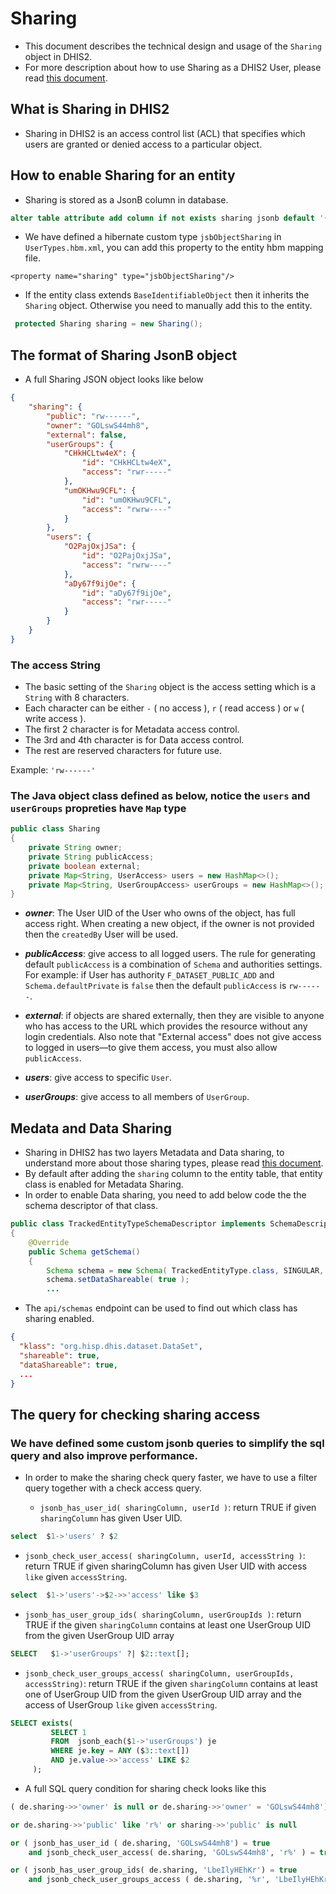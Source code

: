 # Sharing

- This document describes the  technical design and usage of the `Sharing` object in DHIS2.
- For more description about how to use Sharing as a DHIS2 User, please read [this document](https://docs.dhis2.org/en/use/user-guides/dhis-core-version-238/configuring-the-system/about-sharing-of-objects.html).

## What is Sharing in DHIS2
- Sharing in DHIS2 is an access control list (ACL) that specifies which users are granted or denied access to a particular object.

## How to enable Sharing for an entity
- Sharing is stored as a JsonB column in database.

```sql
alter table attribute add column if not exists sharing jsonb default '{}'::jsonb;
```

- We have defined a hibernate custom type `jsbObjectSharing` in `UserTypes.hbm.xml`, you can add this property to the entity hbm mapping file.

```
<property name="sharing" type="jsbObjectSharing"/>
```
- If the entity class extends `BaseIdentifiableObject` then it inherits the `Sharing` object. Otherwise you need to manually add this to the entity.

```java
 protected Sharing sharing = new Sharing();
```

## The format of Sharing JsonB object
- A full Sharing JSON object looks like below

```json
{
    "sharing": {
        "public": "rw------",
        "owner": "GOLswS44mh8",
        "external": false,
        "userGroups": {
            "CHkHCLtw4eX": {
                "id": "CHkHCLtw4eX",
                "access": "rwr-----"
            },
            "umOKHwu9CFL": {
                "id": "umOKHwu9CFL",
                "access": "rwrw----"
            }
        },
        "users": {
            "O2PajOxjJSa": {
                "id": "O2PajOxjJSa",
                "access": "rwrw----"
            },
            "aDy67f9ijOe": {
                "id": "aDy67f9ijOe",
                "access": "rwr-----"
            }
        }
    }
}
```

### The access String
- The basic setting of the `Sharing` object is the access setting which is a `String` with 8 characters.
- Each character can be either `-` ( no access ), `r` ( read access ) or `w` ( write access ).
- The first 2 character is for Metadata access control.
- The 3rd and 4th character is for Data access control.
- The rest are reserved characters for future use.

Example: `'rw------'`

### The Java object class defined as below, notice the `users` and `userGroups` propreties have `Map` type

```java
public class Sharing
{
    private String owner;
    private String publicAccess;
    private boolean external;
    private Map<String, UserAccess> users = new HashMap<>();
    private Map<String, UserGroupAccess> userGroups = new HashMap<>();
}
```
- ***owner***: The User UID of the User who owns of the object, has full access right. When creating a new object, if the owner is not provided then the `createdBy` User will be used.

- ***publicAccess***: give access to all logged users. The rule for generating default `publicAccess` is a combination of `Schema` and authorities settings. For example: if User has authority `F_DATASET_PUBLIC_ADD` and `Schema.defaultPrivate` is `false` then the default `publicAccess` is `rw------`.

- ***external***: if objects are shared externally, then they are visible to anyone who has access to the URL which provides the resource without any login credentials. Also note that "External access" does not give access to logged in users—to give them access, you must also allow `publicAccess`.

- ***users***: give access to specific `User`.

- ***userGroups***: give access to all members of `UserGroup`.

## Medata and Data Sharing
- Sharing in DHIS2 has two layers Metadata and Data sharing, to understand more about those sharing types, please read [this document](https://docs.dhis2.org/en/use/user-guides/dhis-core-version-238/configuring-the-system/about-sharing-of-objects.html).
- By default after adding the `sharing` column to the entity table, that entity class is enabled for Metadata Sharing.
- In order to enable Data sharing, you need to add below code the the schema descriptor of that class.
```java
public class TrackedEntityTypeSchemaDescriptor implements SchemaDescriptor
{
    @Override
    public Schema getSchema()
    {
        Schema schema = new Schema( TrackedEntityType.class, SINGULAR, PLURAL );
        schema.setDataShareable( true );
        ...
```
- The `api/schemas` endpoint can be used to find out which class has sharing enabled.

```json
{
  "klass": "org.hisp.dhis.dataset.DataSet",
  "shareable": true,
  "dataShareable": true,
  ...
}
```
## The query for checking sharing access

### We have defined some custom jsonb queries to simplify the sql query and also improve performance.
- In order to make the sharing check query faster, we have to use a filter query together with a check access query.

  -  `jsonb_has_user_id( sharingColumn, userId )`: return TRUE if given `sharingColumn` has given User UID.
```sql
select  $1->'users' ? $2
```
  -  `jsonb_check_user_access( sharingColumn, userId, accessString )`: return TRUE if given sharingColumn has given User UID with access `like` given `accessString`. 
```sql
select  $1->'users'->$2->>'access' like $3
```
  -  `jsonb_has_user_group_ids( sharingColumn, userGroupIds )`: return TRUE if the given `sharingColumn` contains at least one UserGroup UID from the given UserGroup UID array
```sql
SELECT   $1->'userGroups' ?| $2::text[];
```
  -  `jsonb_check_user_groups_access( sharingColumn, userGroupIds, accessString)`: return TRUE if the given `sharingColumn` contains at least one of UserGroup UID from the given UserGroup UID array and the access of UserGroup `like` given `accessString`.
```sql
SELECT exists(
         SELECT 1
         FROM  jsonb_each($1->'userGroups') je
         WHERE je.key = ANY ($3::text[])
         AND je.value->>'access' LIKE $2
     );
```


- A full SQL query condition for sharing check looks like this

```sql
( de.sharing->>'owner' is null or de.sharing->>'owner' = 'GOLswS44mh8') 

or de.sharing->>'public' like 'r%' or sharing->>'public' is null 

or ( jsonb_has_user_id ( de.sharing, 'GOLswS44mh8') = true 
    and jsonb_check_user_access( de.sharing, 'GOLswS44mh8', 'r%' ) = true ) 

or ( jsonb_has_user_group_ids( de.sharing, 'LbeIlyHEhKr') = true 
    and jsonb_check_user_groups_access ( de.sharing, '%r', 'LbeIlyHEhKr') = true )
```

